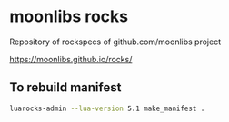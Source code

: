 # moonlibs rocks

Repository of rockspecs of github.com/moonlibs project

https://moonlibs.github.io/rocks/

## To rebuild manifest

```bash
luarocks-admin --lua-version 5.1 make_manifest .
```
